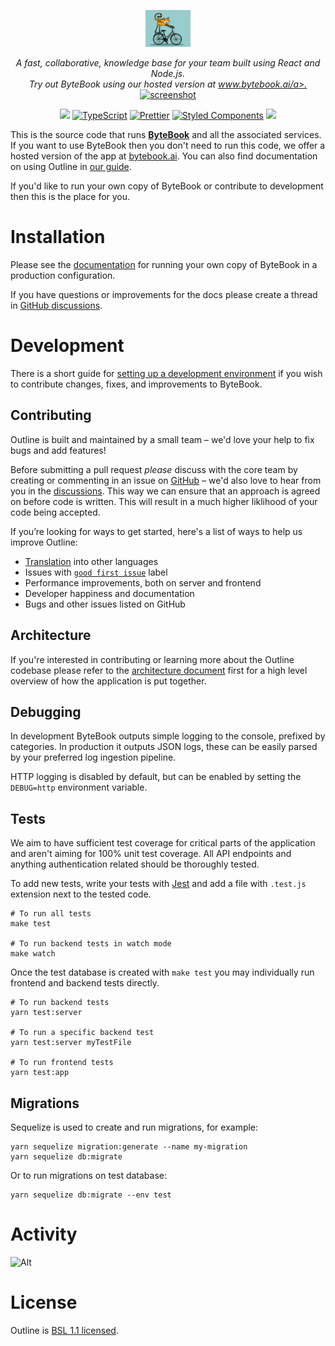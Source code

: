 <p align="center">
  <img src="/images/ridingcat.jpg" height="59" />
</p>
<p align="center">
  <i>A fast, collaborative, knowledge base for your team built using React and Node.js.<br/>Try out ByteBook using our hosted version at <a href="https://www.bytebook.ai">www.bytebook.ai/a>.</i>
  <br/>
  <img width="1640" alt="screenshot" src="https://user-images.githubusercontent.com/380914/110356468-26374600-7fef-11eb-9f6a-f2cc2c8c6590.png">
</p>
<p align="center">
  <a href="https://circleci.com/gh/outline/outline" rel="nofollow"><img src="https://circleci.com/gh/outline/outline.svg?style=shield"></a>
  <a href="http://www.typescriptlang.org" rel="nofollow"><img src="https://img.shields.io/badge/%3C%2F%3E-TypeScript-%230074c1.svg" alt="TypeScript"></a>
  <a href="https://github.com/prettier/prettier"><img src="https://img.shields.io/badge/code_style-prettier-ff69b4.svg?style=flat" alt="Prettier"></a>
  <a href="https://github.com/styled-components/styled-components"><img src="https://img.shields.io/badge/style-%F0%9F%92%85%20styled--components-orange.svg" alt="Styled Components"></a>
  <a href="https://translate.bytebook.ai/project/bytebook" alt="Localized"><img src="https://badges.crowdin.net/outline/localized.svg"></a>
</p>

This is the source code that runs [**ByteBook**](https://www.bytebook.ai) and all the associated services. If you want to use ByteBook then you don't need to run this code, we offer a hosted version of the app at [bytebook.ai](https://www.bytebook.ai). You can also find documentation on using Outline in [our guide](https://docs.bytebook.ai/s/guide).

If you'd like to run your own copy of ByteBook or contribute to development then this is the place for you.

# Installation

Please see the [documentation](https://docs.bytebook.ai/s/hosting/) for running your own copy of ByteBook in a production configuration.

If you have questions or improvements for the docs please create a thread in [GitHub discussions](https://github.com/fridaymonday123/ByteBook/discussions).

# Development

There is a short guide for [setting up a development environment](https://docs.bytebook.ai/s/hosting/doc/local-development-5hEhFRXow7) if you wish to contribute changes, fixes, and improvements to ByteBook.

## Contributing

Outline is built and maintained by a small team – we'd love your help to fix bugs and add features!

Before submitting a pull request _please_ discuss with the core team by creating or commenting in an issue on [GitHub](https://www.github.com/fridaymonday123/ByteBook/issues) – we'd also love to hear from you in the [discussions](https://www.github.com/fridaymonday123/ByteBook/discussions). This way we can ensure that an approach is agreed on before code is written. This will result in a much higher liklihood of your code being accepted.

If you’re looking for ways to get started, here's a list of ways to help us improve Outline:

- [Translation](docs/TRANSLATION.md) into other languages
- Issues with [`good first issue`](https://github.com/fridaymonday123/ByteBook/labels/good%20first%20issue) label
- Performance improvements, both on server and frontend
- Developer happiness and documentation
- Bugs and other issues listed on GitHub

## Architecture

If you're interested in contributing or learning more about the Outline codebase
please refer to the [architecture document](docs/ARCHITECTURE.md) first for a high level overview of how the application is put together.

## Debugging

In development ByteBook outputs simple logging to the console, prefixed by categories. In production it outputs JSON logs, these can be easily parsed by your preferred log ingestion pipeline.

HTTP logging is disabled by default, but can be enabled by setting the `DEBUG=http` environment variable.

## Tests

We aim to have sufficient test coverage for critical parts of the application and aren't aiming for 100% unit test coverage. All API endpoints and anything authentication related should be thoroughly tested.

To add new tests, write your tests with [Jest](https://facebook.github.io/jest/) and add a file with `.test.js` extension next to the tested code.

```shell
# To run all tests
make test

# To run backend tests in watch mode
make watch
```

Once the test database is created with `make test` you may individually run
frontend and backend tests directly.

```shell
# To run backend tests
yarn test:server

# To run a specific backend test
yarn test:server myTestFile

# To run frontend tests
yarn test:app
```

## Migrations

Sequelize is used to create and run migrations, for example:

```shell
yarn sequelize migration:generate --name my-migration
yarn sequelize db:migrate
```

Or to run migrations on test database:

```shell
yarn sequelize db:migrate --env test
```

# Activity

![Alt](https://repobeats.axiom.co/api/embed/ff2e4e6918afff1acf9deb72d1ba6b071d586178.svg "Repobeats analytics image")

# License

Outline is [BSL 1.1 licensed](LICENSE).
